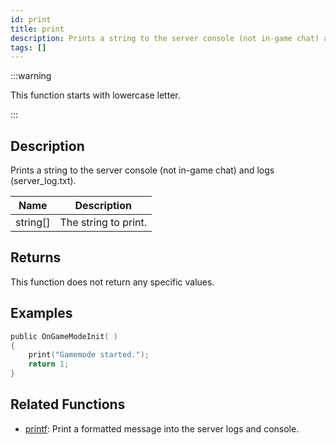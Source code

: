 ```yaml
---
id: print
title: print
description: Prints a string to the server console (not in-game chat) and logs (server_log.
tags: []
---
```


:::warning

This function starts with lowercase letter.

:::

## Description

Prints a string to the server console (not in-game chat) and logs (server_log.txt).

| Name     | Description          |
| -------- | -------------------- |
| string[] | The string to print. |

## Returns

This function does not return any specific values.

## Examples

```c
public OnGameModeInit( )
{
    print("Gamemode started.");
    return 1;
}
```

## Related Functions

- [printf](printf): Print a formatted message into the server logs and console.
